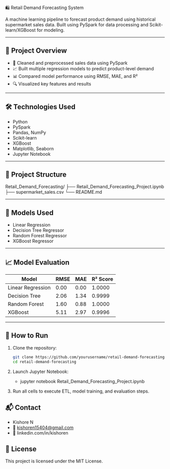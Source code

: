 🛍️ Retail Demand Forecasting System

A machine learning pipeline to forecast product demand using historical supermarket sales data. Built using PySpark for data processing and Scikit-learn/XGBoost for modeling.

---

## 📌 Project Overview

- 🧹 Cleaned and preprocessed sales data using PySpark
- 📈 Built multiple regression models to predict product-level demand
- 📊 Compared model performance using RMSE, MAE, and R²
- 🔍 Visualized key features and results

---

## 🛠️ Technologies Used

- Python
- PySpark
- Pandas, NumPy
- Scikit-learn
- XGBoost
- Matplotlib, Seaborn
- Jupyter Notebook

---

## 📁 Project Structure

Retail_Demand_Forecasting/
├── Retail_Demand_Forecasting_Project.ipynb
├── supermarket_sales.csv
└── README.md

---

## 🧪 Models Used

- Linear Regression
- Decision Tree Regressor
- Random Forest Regressor
- XGBoost Regressor

---

## 📈 Model Evaluation

| Model             | RMSE   | MAE  | R² Score |
|------------------|--------|------|----------|
| Linear Regression | 0.00   | 0.00 | 1.0000   |
| Decision Tree     | 2.06   | 1.34 | 0.9999   |
| Random Forest     | 1.60   | 0.88 | 1.0000   |
| XGBoost           | 5.11   | 2.97 | 0.9996   |

---

## 🚀 How to Run

1. Clone the repository:
   ```bash
   git clone https://github.com/yourusername/retail-demand-forecasting.git
   cd retail-demand-forecasting

2. Launch Jupyter Notebook: 

     - jupyter notebook Retail_Demand_Forecasting_Project.ipynb

3. Run all cells to execute ETL, model training, and evaluation steps.


## 📬 Contact
- Kishore N
- 📧 kishoren15404@gmail.com
- 🔗 linkedin.com/in/kishoren

## 📄 License
This project is licensed under the MIT License.
